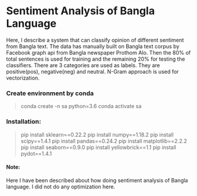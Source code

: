 # Sentiment Analysis of Bangla Language

Here, I describe a system that can classify opinion of different sentiment from Bangla text. The data has manually built on Bangla text corpus by Facebook graph api from Bangla newspaper Prothom Alo. Then the 80% of total sentences is used for training and the remaining 20% for testing the classifiers. There are 3 categories are used as labels. They are positive(pos), negative(neg) and neutral. N-Gram approach is used for vectorization.

### Create environment by conda
> conda create -n sa python=3.6
> conda activate sa

### Installation:
> pip install sklearn==0.22.2
> pip install numpy==1.18.2
> pip install scipy==1.4.1
> pip install pandas==0.24.2
> pip install matplotlib==2.2.2
> pip install seaborn==0.9.0
> pip install yellowbrick==1.1
> pip install pydot==1.4.1


#### Note:
Here I have been described about how doing sentiment analysis of Bangla language. I did not do any optimization here.
